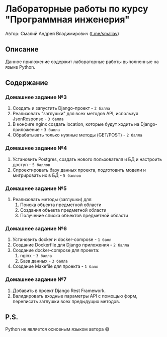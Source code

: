 # Лабораторные работы по курсу "Программная инженерия"
Автор: Смалий Андрей Владимирович ([t.me/smaliav](t.me/smaliav))

## Описание
Данное приложение содержит лабораторные работы выполненные на языке Python.

## Содержание

### Домашнее задание №3
1. Создать и запустить Django-проект - `2 балла`
2. Реализовать "заглушки" для всех методов API, используя JsonResponse - `3 балла`
3. В конфиге nginx создать location, которые будут ходить на Django-приложение - `3 балла`
4. Обрабатывать только нужные методы (GET/POST) - `2 балла`

### Домашнее задание №4
1. Установить Postgres, создать нового пользователя и БД и настроить доступ - `5 баллов`
2. Спроектировать базу данных проекта, подготовить модели и мигрировать их в БД - `5 баллов`

### Домашнее задание №5
1. Реализовать методы (заглушки) для:
   1. Поиска объекта предметной области
   2. Создания объекта предметной области
   3. Получение списка объектов предметной области

### Домашнее задание №6
1. Установить docker и docker-compose - `1 балл`
2. Создание Dockerfile для Django приложения - `2 балла`
3. Создание docker-compose для проекта:
   1. nginx - `3 балла`
   2. База данных - `3 балла`
4. Создание Makefile для проекта - `1 балл`

### Домашнее задание №7
1. Добавить в проект Django Rest Framework.
2. Валидировать входные параметры API с помощью форм, переписать заглушки всех предыдущих методов.

## P.S.
Python не является основным языком автора 😅
